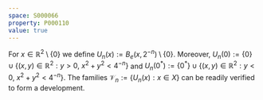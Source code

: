 ```yaml
---
space: S000066
property: P000110
value: true
---
```


For $x\in\mathbb R^2\setminus\{0\}$ we define $U_n(x):=B_e(x,2^{-n})\setminus\{0\}$.
Moreover, $U_n(0):=\{0\}\cup\{(x,y)\in\mathbb R^2: y>0,\ x^2+y^2<4^{-n}\}$
and $U_n(0^*):=\{0^*\}\cup\{(x,y)\in\mathbb R^2: y<0,\ x^2+y^2<4^{-n}\}$.
The families $\mathscr V_n:=\{ U_n(x): x\in X\}$ can be readily verified to form a development.
